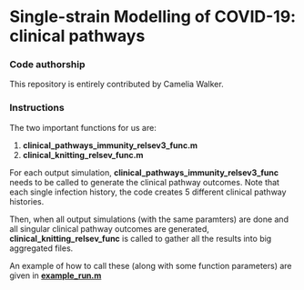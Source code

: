 # Single-strain Modelling of COVID-19: clinical pathways

### Code authorship

This repository is entirely contributed by Camelia Walker.

### Instructions

The two important functions for us are:

1. **clinical_pathways_immunity_relsev3_func.m**
2. **clinical_knitting_relsev_func.m**

For each output simulation, **clinical_pathways_immunity_relsev3_func** needs to be called to generate the clinical pathway outcomes. Note that each single infection history, the code creates 5 different clinical pathway histories.

Then, when all output simulations (with the same paramters) are done and all singular clinical pathway outcomes are generated, **clinical_knitting_relsev_func** is called to gather all the results into big aggregated files.

An example of how to call these (along with some function parameters) are given in [**example_run.m**](/example_run.m)